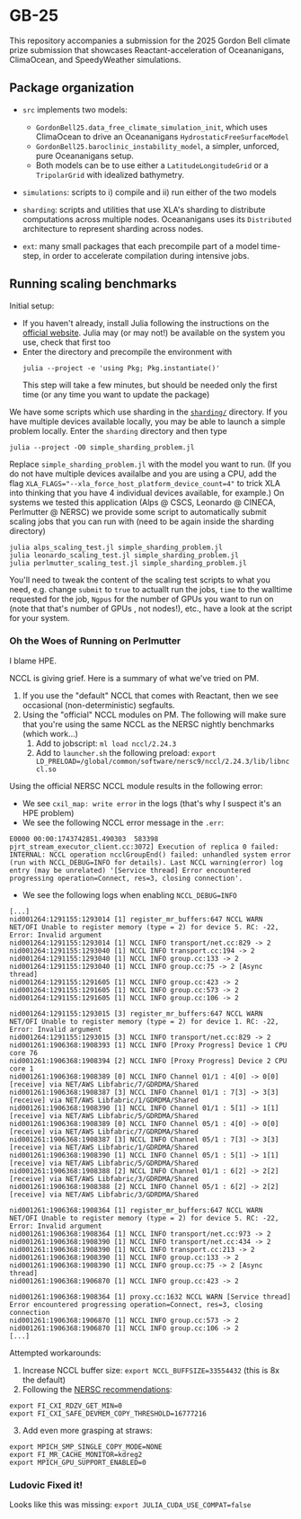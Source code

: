# GB-25

This repository accompanies a submission for the 2025 Gordon Bell climate prize submission that showcases Reactant-acceleration of Oceananigans, ClimaOcean, and SpeedyWeather simulations.

## Package organization

* `src` implements two models:
    * `GordonBell25.data_free_climate_simulation_init`, which uses ClimaOcean to drive an Oceananigans `HydrostaticFreeSurfaceModel`
    * `GordonBell25.baroclinic_instability_model`, a simpler, unforced, pure Oceananigans setup.
    * Both models can be to use either a `LatitudeLongitudeGrid` or a `TripolarGrid` with idealized bathymetry.

* `simulations`: scripts to i) compile and ii) run either of the two models

* `sharding`: scripts and utilities that use XLA's sharding to distribute computations across multiple nodes. Oceananigans uses its `Distributed` architecture to represent sharding across nodes.

* `ext`: many small packages that each precompile part of a model time-step, in order to accelerate compilation during intensive jobs.

## Running scaling benchmarks

Initial setup:

* If you haven't already, install Julia following the instructions on the [official website](https://julialang.org/downloads/).
  Julia may (or may not!) be available on the system you use, check that first too
* Enter the directory and precompile the environment with
  ```
  julia --project -e 'using Pkg; Pkg.instantiate()'
  ```
  This step will take a few minutes, but should be needed only the first time (or any time you want to update the package)

We have some scripts which use sharding in the [`sharding/`](./sharding) directory.
If you have multiple devices available locally, you may be able to launch a simple problem locally.
Enter the `sharding` directory and then type
```
julia --project -O0 simple_sharding_problem.jl
```
Replace `simple_sharding_problem.jl` with the model you want to run.
(If you do not have multiple devices availalbe and you are using a CPU, add the flag `XLA_FLAGS="--xla_force_host_platform_device_count=4"` to
trick XLA into thinking that you have 4 individual devices available, for example.)
On systems we tested this application (Alps @ CSCS, Leonardo @ CINECA, Perlmutter @ NERSC) we provide some script to automatically submit scaling jobs that you can run with (need to be again inside the sharding directory)
```
julia alps_scaling_test.jl simple_sharding_problem.jl
julia leonardo_scaling_test.jl simple_sharding_problem.jl
julia perlmutter_scaling_test.jl simple_sharding_problem.jl
```
You'll need to tweak the content of the scaling test scripts to what you need, e.g. change `submit` to `true` to actuallt run the jobs, `time` to the walltime requested for the job, `Ngpus` for the number of GPUs you want to run on (note that that's number of GPUs , not nodes!), etc., have a look at the script for your system.


### Oh the Woes of Running on Perlmutter

I blame HPE.

NCCL is giving grief. Here is a summary of what we've tried on PM.

1. If you use the "default" NCCL that comes with Reactant, then we see occasional (non-deterministic) segfaults.
2. Using the "official" NCCL modules on PM. The following will make sure that you're using the same NCCL as the NERSC nightly benchmarks (which work...)
    1. Add to jobscript: `ml load nccl/2.24.3`
    2. Add to `launcher.sh` the following preload: `export LD_PRELOAD=/global/common/software/nersc9/nccl/2.24.3/lib/libnccl.so`
  
Using the official NERSC NCCL module results in the following error:
* We see `cxil_map: write error` in the logs (that's why I suspect it's an HPE problem)
* We see the following NCCL error message in the `.err`:
```
E0000 00:00:1743742851.490303  583398 pjrt_stream_executor_client.cc:3072] Execution of replica 0 failed: INTERNAL: NCCL operation ncclGroupEnd() failed: unhandled system error (run with NCCL_DEBUG=INFO for details). Last NCCL warning(error) log entry (may be unrelated) '[Service thread] Error encountered progressing operation=Connect, res=3, closing connection'.
```
* We see the following logs when enabling `NCCL_DEBUG=INFO`
```
[...]
nid001264:1291155:1293014 [1] register_mr_buffers:647 NCCL WARN NET/OFI Unable to register memory (type = 2) for device 5. RC: -22, Error: Invalid argument
nid001264:1291155:1293014 [1] NCCL INFO transport/net.cc:829 -> 2
nid001264:1291155:1293040 [1] NCCL INFO transport.cc:194 -> 2
nid001264:1291155:1293040 [1] NCCL INFO group.cc:133 -> 2
nid001264:1291155:1293040 [1] NCCL INFO group.cc:75 -> 2 [Async thread]
nid001264:1291155:1291605 [1] NCCL INFO group.cc:423 -> 2
nid001264:1291155:1291605 [1] NCCL INFO group.cc:573 -> 2
nid001264:1291155:1291605 [1] NCCL INFO group.cc:106 -> 2

nid001264:1291155:1293015 [3] register_mr_buffers:647 NCCL WARN NET/OFI Unable to register memory (type = 2) for device 1. RC: -22, Error: Invalid argument
nid001264:1291155:1293015 [3] NCCL INFO transport/net.cc:829 -> 2
nid001261:1906368:1908393 [1] NCCL INFO [Proxy Progress] Device 1 CPU core 76
nid001261:1906368:1908394 [2] NCCL INFO [Proxy Progress] Device 2 CPU core 1
nid001261:1906368:1908389 [0] NCCL INFO Channel 01/1 : 4[0] -> 0[0] [receive] via NET/AWS Libfabric/7/GDRDMA/Shared
nid001261:1906368:1908387 [3] NCCL INFO Channel 01/1 : 7[3] -> 3[3] [receive] via NET/AWS Libfabric/1/GDRDMA/Shared
nid001261:1906368:1908390 [1] NCCL INFO Channel 01/1 : 5[1] -> 1[1] [receive] via NET/AWS Libfabric/5/GDRDMA/Shared
nid001261:1906368:1908389 [0] NCCL INFO Channel 05/1 : 4[0] -> 0[0] [receive] via NET/AWS Libfabric/7/GDRDMA/Shared
nid001261:1906368:1908387 [3] NCCL INFO Channel 05/1 : 7[3] -> 3[3] [receive] via NET/AWS Libfabric/1/GDRDMA/Shared
nid001261:1906368:1908390 [1] NCCL INFO Channel 05/1 : 5[1] -> 1[1] [receive] via NET/AWS Libfabric/5/GDRDMA/Shared
nid001261:1906368:1908388 [2] NCCL INFO Channel 01/1 : 6[2] -> 2[2] [receive] via NET/AWS Libfabric/3/GDRDMA/Shared
nid001261:1906368:1908388 [2] NCCL INFO Channel 05/1 : 6[2] -> 2[2] [receive] via NET/AWS Libfabric/3/GDRDMA/Shared

nid001261:1906368:1908364 [1] register_mr_buffers:647 NCCL WARN NET/OFI Unable to register memory (type = 2) for device 5. RC: -22, Error: Invalid argument
nid001261:1906368:1908364 [1] NCCL INFO transport/net.cc:973 -> 2
nid001261:1906368:1908390 [1] NCCL INFO transport/net.cc:434 -> 2
nid001261:1906368:1908390 [1] NCCL INFO transport.cc:213 -> 2
nid001261:1906368:1908390 [1] NCCL INFO group.cc:133 -> 2
nid001261:1906368:1908390 [1] NCCL INFO group.cc:75 -> 2 [Async thread]
nid001261:1906368:1906870 [1] NCCL INFO group.cc:423 -> 2

nid001261:1906368:1908364 [1] proxy.cc:1632 NCCL WARN [Service thread] Error encountered progressing operation=Connect, res=3, closing connection
nid001261:1906368:1906870 [1] NCCL INFO group.cc:573 -> 2
nid001261:1906368:1906870 [1] NCCL INFO group.cc:106 -> 2
[...]
```

Attempted workarounds:
1. Increase NCCL buffer size: `export NCCL_BUFFSIZE=33554432` (this is 8x the default)
2. Following the [NERSC recommendations](https://docs.nersc.gov/systems/perlmutter/vendorbugs/#nccl-hangs-on-perlmutter-in-nccl-tests-with-ofi-plugin-and-slingshot):
```
export FI_CXI_RDZV_GET_MIN=0
export FI_CXI_SAFE_DEVMEM_COPY_THRESHOLD=16777216
```
3. Add even more grasping at straws:
```
export MPICH_SMP_SINGLE_COPY_MODE=NONE
export FI_MR_CACHE_MONITOR=kdreg2
export MPICH_GPU_SUPPORT_ENABLED=0
```

### Ludovic Fixed it!

Looks like this was missing: `export JULIA_CUDA_USE_COMPAT=false` 

